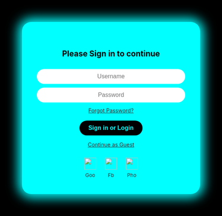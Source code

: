<!DOCTYPE html>
<html lang="en">
<head>
  <meta charset="UTF-8" />
  <meta name="viewport" content="width=device-width, initial-scale=1" />
  <title>StoryGems - Monthly Book Surprise!</title>
  <style>
    /* === LOGIN SCREEN === */
    #login-screen {
      position: fixed;
      inset: 0;
      background: #000;
      display: flex;
      justify-content: center;
      align-items: center;
      z-index: 9999;
    }
    .login-box {
      background: cyan;
      padding: 2.5rem;
      border-radius: 25px;
      box-shadow: 0 0 30px 10px cyan;
      text-align: center;
      max-width: 400px;
      width: 90%;
    }
    .login-box h2 {
      margin-bottom: 1.5rem;
      color: #000;
      font-weight: bold;
    }
    .login-box input {
      display: block;
      width: 100%;
      padding: 0.7rem;
      margin: 0.6rem 0;
      border-radius: 20px;
      border: none;
      font-size: 1rem;
      text-align: center;
    }
    .login-box a {
      display: block;
      margin-top: 0.5rem;
      font-size: 0.9rem;
      color: #333;
      text-decoration: underline;
      cursor: pointer;
    }
    .login-box button {
      margin-top: 1rem;
      background: #000;
      color: cyan;
      font-weight: bold;
      padding: 0.7rem 1.5rem;
      border: none;
      border-radius: 20px;
      cursor: pointer;
      font-size: 1rem;
    }
    .login-box button:hover {
      background: #111;
    }
    .login-box .socials {
      display: flex;
      justify-content: center;
      gap: 1.5rem;
      margin-top: 1.5rem;
    }
    .login-box .socials div {
      text-align: center;
      font-size: 0.85rem;
    }
    .login-box .socials img {
      width: 32px;
      height: 32px;
      margin-bottom: 0.3rem;
    }

    /* === HIDE MAIN UNTIL LOGIN === */
    body.logged-out #main-content {
      display: none;
    }

    /* ============ GLOBAL STYLES ============ */
    body{
      font-family:'Segoe UI',sans-serif;margin:0;padding:0;
      background:#f4f4f9;color:#333;line-height:1.6;
    }
    header{
      background:#6c5ce7;padding:1rem 3rem;position:sticky;top:0;z-index:1000;
      box-shadow:0 4px 8px rgba(0,0,0,.1);
    }
    .header-content{display:flex;justify-content:space-between;align-items:center;gap:1.5rem;flex-wrap:wrap;}
    header h1{color:#fff;font-size:2rem;margin:0;}
    nav a{margin:0 15px;color:#fff;text-decoration:none;font-weight:bold;font-size:1.1rem;position:relative;cursor:pointer;}
    nav a:hover{color:#ffeaa7;}
    nav a::after{content:'';position:absolute;bottom:-5px;left:0;width:100%;height:2px;background:#ffeaa7;transform:scaleX(0);transition:transform .3s;transform-origin:bottom right;}
    nav a:hover::after{transform:scaleX(1);transform-origin:bottom left;}

    /* ============ SEARCH BAR ============ */
    .search-bar input{
      padding:.55rem 1.1rem;border-radius:25px;border:1px solid #ddd;font-size:1rem;
      min-width:200px;outline:none;
    }
    .search-bar input:focus{box-shadow:0 0 0 2px rgba(255,234,167,.8);}
    @media(max-width:600px){ .search-bar input{width:140px;font-size:.85rem;} }

    /* ============ HERO ============ */
    .hero{
      text-align:center;padding:6rem 2rem;color:#fff;
      background-image:linear-gradient(rgba(0,0,0,.55),rgba(0,0,0,.55)),url('https://images.unsplash.com/photo-1512820790803-83ca734da794?auto=format&fit=crop&w=1950&q=80');
      background-size:cover;background-position:center;background-attachment:fixed;
    }
    @media(max-width:768px){.hero{padding:4rem 1.5rem;background-attachment:scroll;}}
    .hero h2{font-size:3rem;margin-bottom:1rem;}
    .hero p{font-size:1.2rem;margin-bottom:2rem;}
    .btn{background:#6c5ce7;color:#fff;padding:.8rem 1.5rem;border:none;border-radius:25px;font-size:1rem;cursor:pointer;text-decoration:none;}
    .btn:hover{background:#ffeaa7;color:#6c5ce7;}

    section{padding:4rem 2rem;text-align:center;}

    /* ============ PLANS & CONTACT ============ */
    .plans,.contact{background:#dff9fb;border-radius:15px;padding:2rem;}
    .plan-option{background:#fff;margin:1rem auto;max-width:400px;padding:1.5rem;border-radius:10px;box-shadow:0 4px 8px rgba(0,0,0,.1);}
    .plan-option:hover{transform:translateY(-5px);transition:.3s;}
    .contact form{max-width:500px;margin:0 auto;}
    .contact input,.contact textarea{width:100%;padding:.8rem;margin:.5rem 0;border-radius:10px;border:1px solid #ccc;}
    .contact button{background:#6c5ce7;color:#fff;padding:.8rem 1.5rem;border:none;border-radius:25px;font-size:1rem;cursor:pointer;}
    .contact button:hover{background:#ffeaa7;}

    /* ============ CATEGORY & TOPIC ============ */
    .book-screen,.topics-screen,.books-list-screen{display:none;padding:4rem 2rem;background:#fff;text-align:center;}
    .category{background:#fff;margin:1rem auto;padding:2rem;max-width:600px;border-radius:10px;box-shadow:0 4px 8px rgba(0,0,0,.1);cursor:pointer;text-align:left;}
    .category:hover{transform:scale(1.05);transition:.3s;}
    .topic-btn{display:inline-block;margin:.7rem 1rem;padding:1rem 1.5rem;background:#6c5ce7;color:#fff;border-radius:25px;font-size:1.2rem;cursor:pointer;}
    .topic-btn:hover{background:#ffeaa7;color:#6c5ce7;}

    /* ============ AMAZON‑STYLE BOOK LIST ============ */
    .book-list{
      display:flex;flex-direction:column;gap:22px;max-width:900px;margin:0 auto;
      padding:0;list-style:none;
    }
    .book-card{
      display:flex;gap:18px;background:#fff;border:1px solid #d8d8d8;border-radius:4px;
      padding:16px;box-shadow:0 2px 6px rgba(0,0,0,.06);cursor:pointer;
    }
    .book-card img{width:90px;height:135px;object-fit:cover;border:1px solid #ccc;}
    .book-info{display:flex;flex-direction:column;justify-content:center;}
    .book-info h4{font-size:1rem;font-weight:600;margin:0;color:#111;}
    .book-info .small-price{margin-top:4px;font-size:.95rem;font-weight:600;color:#b12704;}

    .back-btn{margin-top:2rem;display:inline-block;background:#6c5ce7;color:#fff;padding:.7rem 1.5rem;border-radius:25px;text-decoration:none;cursor:pointer;}
    .back-btn:hover{background:#ffeaa7;color:#6c5ce7;}

    /* ============ DETAIL VIEW ============ */
    .book-detail-wrapper{
      display:flex;gap:30px;flex-wrap:wrap;border:1px solid #d8d8d8;
      padding:20px;border-radius:6px;box-shadow:0 3px 8px rgba(0,0,0,.08);
      max-width:1000px;margin-inline:auto;
    }
    .book-detail-wrapper img{width:180px;height:270px;object-fit:cover;border:1px solid #ccc;}
    .book-detail-info h3{margin:0 0 10px;font-size:1.3rem;}
    .book-detail-info p{margin:6px 0;}
    .price-tag{font-size:1.4rem;font-weight:700;color:#b12704;margin:10px 0;}
    .action-btn{
      background:#ffd814;color:#111;padding:.7rem 1.5rem;border:none;border-radius:8px;
      font-weight:600;cursor:pointer;margin-right:10px;
    }
    .action-btn:hover{background:#f7ca00;}
  </style>
</head>
<body class="logged-out">

  <!-- 🔐 LOGIN SCREEN -->
  <div id="login-screen">
    <div class="login-box">
      <h2>Please Sign in to continue</h2>
      <input type="text" id="username" placeholder="Username" />
      <input type="password" id="password" placeholder="Password" />
      <a onclick="alert('Password recovery coming soon!')">Forgot Password?</a>
      <button onclick="handleLogin()">Sign in or Login</button>
      <a onclick="continueAsGuest()" style="margin-top: 0.8rem; font-size: 0.9rem;">Continue as Guest</a>
      <div class="socials">
        <div>
          <img src="https://img.icons8.com/color/48/000000/google-logo.png" />
          <div>Goo</div>
        </div>
        <div>
          <img src="https://img.icons8.com/color/48/000000/facebook-new.png" />
          <div>Fb</div>
        </div>
        <div>
          <img src="https://img.icons8.com/color/48/000000/phone.png" />
          <div>Pho</div>
        </div>
      </div>
    </div>
  </div>

  <!-- MAIN SITE CONTENT -->
  <div id="main-content">

    <header>
      <div class="header-content">
        <h1>StoryGems💎</h1>
        <nav>
          <a onclick="showHome()">Home</a>
          <a onclick="showBooks()">Books</a>
          <a href="#plans">Plans</a>
          <a href="#contact">Contact</a>
        </nav>
        <!-- Search Bar -->
        <div class="search-bar">
          <input type="search" id="search-input" placeholder="Search books…" oninput="handleSearch(event)" />
        </div>
      </div>
    </header>

    <!-- HOME -->
    <div id="home-screen">
      <section class="hero">
        <h2>Your Monthly Book Adventure Awaits!</h2>
        <p>Get a new book, a bookmark, a mug, and a surprise gift delivered to your door every month!</p>
        <a href="#plans" class="btn">Subscribe Now</a>
      </section>

      <section id="plans" class="plans">
        <h2>📦 Subscription Plans</h2>
        <div class="plan-option"><h3>1 Month</h3><p>1 Book + Bookmark + Mug + Surprise Gift</p></div>
        <div class="plan-option"><h3>2 Months</h3><p>1 Book + Bookmark + Mug + Surprise Gift</p></div>
        <div class="plan-option"><h3>3 Months</h3><p>1 Book + Bookmark + Mug + Surprise Gift</p></div>
      </section>

      <section id="contact" class="contact">
        <h2>📞 Contact Us Jai Balayya</h2>
        <form onsubmit="handleContactForm(event)">
          <input type="text" placeholder="Your Name" required />
          <input type="email" placeholder="Your Email" required />
          <textarea rows="4" placeholder="Your Message" required></textarea>
          <button type="submit">Send</button>
        </form>
      </section>
    </div>

    <!-- CATEGORY -->
    <div id="book-screen" class="book-screen">
      <h2>📚 Explore Our Book Categories</h2>
      <div class="category" onclick="showTopics('kids')"><h3>Kids Books</h3><p>Stories and adventures for young readers!</p></div>
      <div class="category" onclick="showTopics('teens')"><h3>Teens Books</h3><p>Exciting tales for teenage readers!</p></div>
      <div class="category" onclick="showTopics('adults')"><h3>Adults Books</h3><p>Engaging novels and stories for grown‑ups!</p></div>
      <button class="back-btn" onclick="showHome()">Back to Home</button>
    </div>

    <!-- TOPICS -->
    <div id="topics-screen" class="topics-screen">
      <h2>Select a Topic</h2>
      <div id="topics-container"></div>
      <button class="back-btn" onclick="showBooks()">Back to Categories</button>
    </div>

    <!-- BOOKS LIST -->
    <div id="books-list-screen" class="books-list-screen">
      <h2 id="list-heading">Books List</h2>
      <!-- Search results will also render here -->
      <div class="book-list" id="books-list"></div>
      <button class="back-btn" id="list-back-btn" onclick="showTopics(currentCategory)">Back</button>
    </div>

    <!-- BOOK DETAIL -->
    <div id="book-detail-screen" style="display:none;padding:4rem 2rem;background:#fff;">
      <button class="back-btn" onclick="backToList()">← Back to List</button>
      <div id="book-detail" style="margin-top:2rem;"></div>
    </div>

  </div>

  <script>
    /* ---------- DATA ---------- */
    let currentCategory='', currentTopic='';

    /* Topics */
    const topicsData = {
      kids:[
        "Hindu Mythology & Epics",
        "Panchatantra",
        "Hitopadesh & Jataka Tales",
        "Arabian Nights & Islamic Tales",
        "Animal Stories",
        "Fairy Tales & Fables",
        "Science & Discovery"
      ],
      teens:[
        "Fantasy & Adventure","Mystery & Thriller","Romance","Science Fiction",
        "Historical Fiction","Poetry & Drama","Self Help & Motivation"
      ],
      adults:[
        "Literary Fiction","Biography & Memoir","Business & Economics",
        "Health & Wellness","Philosophy & Spirituality","Science & Technology","Politics & Society"
      ]
    };

    /* ---------- Book arrays ---------- */
    const mythBooks = [
      { title: "Krishna: The Cowherd God Hardcover", price: 499, 
       image: "images/1.jpg",
       desc: "The naughtiest kid ever—Krishna who, despite his mischiefs is loved and worshipped by all. A divine child in human form, he is one of the ten incarnations of Lord Vishnu. Besides restoring dharma, he fights demons, tends to cows, is friends with the shepherds, plays flute, and does whatnot. Krishna—The Cowherd God is a beautifully illustrated book to introduce your little ones to the mesmerizing stories of Krishna. Rich in wisdom and knowledge from the Indian mythology, this book is a must-have in your child’s library.A timeless treasury of stories for children!Vibrant and captivating illustrations expand imagination Introduces kids to epic tales and culture of India Simple language makes the stories easy to understand Encourages kids to read Builds a robust vocabulary" },
        { title: "365 Tales of Ganesh", price: 559, image: "images/3.1.jpg",
     desc: "Description coming soon..." },

        { title: "365 Tales of Hanuman", price: 699, image: "images/4.jpg", 
         desc: "Description coming soon..." },
        { title: "365 Krishna Stories: Lord Krishna’s Miracles, Wisdom & Devotion", price: 699, image: "images/5.jpg", 
         desc: "Description coming soon..." },
        { title: "My First Mythology Tale (Illustrated) (Set of 5 Books)", price: 399, image: "images/6.jpg",
         desc: "Description coming soon..." },
        { title: "108 Indian Mythology Stories (Illustrated)", price: 399, image: "images/7.jpg", 
         desc: "Description coming soon..." },
        { title: "Story Book: Krishna The Adorable God (Large Print)", price: 499, image: "images/8.jpg", 
         desc: "Description coming soon..." },
        { title: "My First Shaped Board Book: Goddess Durga", price: 399, image: "images/9.jpg",
         desc: "Description coming soon..." },
        { title: "My First Shaped Board Book: Lord Ganesha", price: 399, image: "images/9.jpg",
         desc: "Description coming soon..." },
        { title: "Mythology Books for Kids (Set of 10 Books)", price: 399, image: "images/10.jpg", 
         desc: "Description coming soon..." },
        { title: "Tales from Indian Mythology [Collection of 10 Books]", price: 619, image: "images/11.jpg" ,
         desc: "Description coming soon..." },
        { title: "365 Stories from the Vedas The Upanishads and the Puranas", price: 650, image: "images/2.jpg", 
         desc: "Description coming soon..." },
        { title: "My First Shaped Board Book: Kali", price: 399, image: "images/9.jpg",
         desc: "Description coming soon..." }
    ];

    /* ---------- DOM ELEMENTS ---------- */
    const loginScreen = document.getElementById('login-screen');
    const mainContent = document.getElementById('main-content');
    const topicsContainer = document.getElementById('topics-container');
    const booksListScreen = document.getElementById('books-list-screen');
    const booksListEl = document.getElementById('books-list');
    const listHeading = document.getElementById('list-heading');
    const listBackBtn = document.getElementById('list-back-btn');
    const bookDetailScreen = document.getElementById('book-detail-screen');
    const bookDetailEl = document.getElementById('book-detail');

    /* ---------- SHOW/HIDE SECTIONS ---------- */
    function showHome() {
      document.getElementById('home-screen').style.display = 'block';
      document.getElementById('book-screen').style.display = 'none';
      document.getElementById('topics-screen').style.display = 'none';
      booksListScreen.style.display = 'none';
      bookDetailScreen.style.display = 'none';
    }

    function showBooks() {
      document.getElementById('home-screen').style.display = 'none';
      document.getElementById('book-screen').style.display = 'block';
      document.getElementById('topics-screen').style.display = 'none';
      booksListScreen.style.display = 'none';
      bookDetailScreen.style.display = 'none';
    }

    function showTopics(category) {
      currentCategory = category;
      currentTopic = '';
      document.getElementById('home-screen').style.display = 'none';
      document.getElementById('book-screen').style.display = 'none';
      document.getElementById('topics-screen').style.display = 'block';
      booksListScreen.style.display = 'none';
      bookDetailScreen.style.display = 'none';

      // Clear topics container
      topicsContainer.innerHTML = '';
      if(!topicsData[category]) {
        topicsContainer.innerHTML = '<p>No topics found.</p>';
        return;
      }
      topicsData[category].forEach(topic => {
        const btn = document.createElement('button');
        btn.textContent = topic;
        btn.className = 'topic-btn';
        btn.onclick = () => showBooksList(topic);
        topicsContainer.appendChild(btn);
      });
    }

    function showBooksList(topic) {
      currentTopic = topic;
      document.getElementById('home-screen').style.display = 'none';
      document.getElementById('book-screen').style.display = 'none';
      document.getElementById('topics-screen').style.display = 'none';
      booksListScreen.style.display = 'block';
      bookDetailScreen.style.display = 'none';

      listHeading.textContent = `${topic} Books`;
      renderBooksList(topic);
    }

    /* ---------- RENDER BOOKS ---------- */
    function renderBooksList(topic) {
      booksListEl.innerHTML = '';

      let booksArray = [];

      // For demo, only kids > "Hindu Mythology & Epics" has data
      if(topic === "Hindu Mythology & Epics"){
        booksArray = mythBooks;
      }

      if(booksArray.length === 0){
        booksListEl.innerHTML = '<p>No books available in this topic yet.</p>';
        return;
      }

      booksArray.forEach(book => {
        const card = document.createElement('div');
        card.className = 'book-card';
        card.innerHTML = `
          <img src="${book.image}" alt="${book.title}" />
          <div class="book-info">
            <h4>${book.title}</h4>
            ${book.price ? `<div class="small-price">₹${book.price}</div>` : ''}
          </div>
        `;
        card.onclick = () => showBookDetail(book);
        booksListEl.appendChild(card);
      });
    }

    function showBookDetail(book) {
      booksListScreen.style.display = 'none';
      bookDetailScreen.style.display = 'block';

      bookDetailEl.innerHTML = `
        <div class="book-detail-wrapper">
          <img src="${book.image}" alt="${book.title}" />
          <div class="book-detail-info">
            <h3>${book.title}</h3>
            ${book.price ? `<p class="price-tag">₹${book.price}</p>` : ''}
            <p>${book.desc || "No description available."}</p>
            <button class="action-btn">Subscribe Now</button>
          </div>
        </div>
      `;
    }

    function backToList() {
      bookDetailScreen.style.display = 'none';
      booksListScreen.style.display = 'block';
    }

    /* ---------- SEARCH FUNCTION ---------- */
    function handleSearch(event) {
      const query = event.target.value.toLowerCase();
      if(!query){
        booksListScreen.style.display = 'none';
        showHome();
        return;
      }

      // For demo, search only Hindu Mythology books
      const results = mythBooks.filter(book => book.title.toLowerCase().includes(query));
      if(results.length === 0){
        booksListEl.innerHTML = `<p>No results found for "${query}"</p>`;
      } else {
        booksListEl.innerHTML = '';
        results.forEach(book => {
          const card = document.createElement('div');
          card.className = 'book-card';
          card.innerHTML = `
            <img src="${book.image}" alt="${book.title}" />
            <div class="book-info">
              <h4>${book.title}</h4>
              ${book.price ? `<div class="small-price">₹${book.price}</div>` : ''}
            </div>
          `;
          card.onclick = () => showBookDetail(book);
          booksListEl.appendChild(card);
        });
      }

      document.getElementById('home-screen').style.display = 'none';
      document.getElementById('book-screen').style.display = 'none';
      document.getElementById('topics-screen').style.display = 'none';
      booksListScreen.style.display = 'block';
      bookDetailScreen.style.display = 'none';
    }

    /* ---------- CONTACT FORM ---------- */
    function handleContactForm(event) {
      event.preventDefault();
      alert('Thank you for contacting StoryGems!');
      event.target.reset();
    }

    /* ---------- LOGIN FUNCTIONS ---------- */
    function handleLogin() {
      const username = document.getElementById('username').value.trim();
      const password = document.getElementById('password').value.trim();
      if(!username || !password) {
        alert('Please enter both username and password');
        return;
      }
      // You can add real auth here later
      document.body.classList.remove('logged-out');
      loginScreen.style.display = 'none';
      alert(`Welcome, ${username}!`);
    }

    function continueAsGuest() {
      document.body.classList.remove('logged-out');
      loginScreen.style.display = 'none';
      alert('Continuing as guest');
    }

    // On page load, show home by default if main content is visible
    if(!document.body.classList.contains('logged-out')){
      showHome();
    }
  </script>
</body>
</html>
